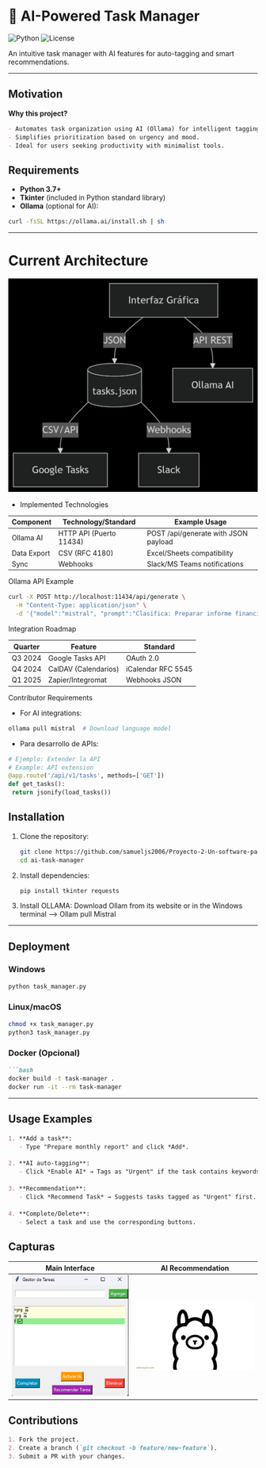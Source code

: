 # 📝 AI-Powered Task Manager

![Python](https://img.shields.io/badge/Python-3.7%2B-blue)
![License](https://img.shields.io/badge/License-MIT-green)

An intuitive task manager with AI features for auto-tagging and smart recommendations.

---

##  Motivation


**Why this project?**  
```markdown
- Automates task organization using AI (Ollama) for intelligent tagging.  
- Simplifies prioritization based on urgency and mood.  
- Ideal for users seeking productivity with minimalist tools.  
```

##   Requirements

- **Python 3.7+**  
- **Tkinter** (included in Python standard library)  
- **Ollama** (optional for AI):  
```bash
curl -fsSL https://ollama.ai/install.sh | sh
```

---
# Current Architecture

![alt text](deepseek_mermaid_20250505_2761ed.png)

- Implemented Technologies

|Component|Technology/Standard	|Example Usage|
|------------------------|-------------------|--------------|
|Ollama AI	|HTTP API (Puerto 11434)	|POST /api/generate with JSON payload|
|Data Export		|CSV (RFC 4180)	|Excel/Sheets compatibility|
|Sync	|Webhooks	|Slack/MS Teams notifications|

Ollama API Example

``` bash
curl -X POST http://localhost:11434/api/generate \
  -H "Content-Type: application/json" \
  -d '{"model":"mistral", "prompt":"Clasifica: Preparar informe financiero"}'
```

Integration Roadmap

|Quarter	|Feature|Standard|
|------------------------|-------------------|--------------|
|Q3 2024		|Google Tasks API		|OAuth 2.0|
|Q4 2024		|CalDAV (Calendarios)		|iCalendar RFC 5545|
|Q1 2025		|Zapier/Integromat		|Webhooks JSON|

Contributor Requirements

   - For AI integrations:
   ```bash 
   ollama pull mistral  # Download language model
   ```

   - Para desarrollo de APIs:
   ``` python
   # Ejemplo: Extender la API
   # Example: API extension
   @app.route('/api/v1/tasks', methods=['GET'])
   def get_tasks():
    return jsonify(load_tasks())
   ```

##  Installation


1. Clone the repository:
   ```bash
   git clone https://github.com/samueljs2006/Proyecto-2-Un-software-para-la-transformaci-n-digital.git
   cd ai-task-manager  
   ```
2. Install dependencies:
    ```bash
    pip install tkinter requests
    ```
3. Install OLLAMA: 
   Download Ollam from its website or in the Windows terminal --> Ollam pull Mistral

---

##  Deployment

### Windows
```bash
python task_manager.py
```
### Linux/macOS
```bash
chmod +x task_manager.py
python3 task_manager.py
```
### Docker (Opcional)
```markdown
```bash
docker build -t task-manager .
docker run -it --rm task-manager
```

---

##  Usage Examples

```markdown
1. **Add a task**:  
   - Type "Prepare monthly report" and click *Add*.  

2. **AI auto-tagging**:  
   - Click *Enable AI* → Tags as "Urgent" if the task contains keywords.  

3. **Recommendation**:  
   - Click *Recommend Task* → Suggests tasks tagged as "Urgent" first.  

4. **Complete/Delete**:  
   - Select a task and use the corresponding buttons.  
```
##  Capturas
| Main Interface	 | AI Recommendation |
|--------------------|---------------------|
| ![Interface](Interfaz.png) | ![Recommendartion](ia.png) |

##   Contributions
```markdown
1. Fork the project.  
2. Create a branch (`git checkout -b feature/new-feature`).  
3. Submit a PR with your changes.  
```
